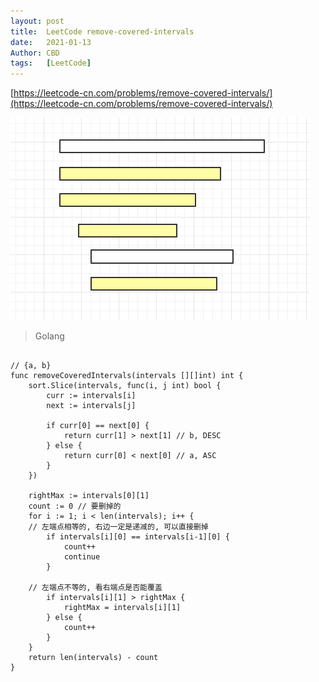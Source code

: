 ```yaml
---
layout: post
title:  LeetCode remove-covered-intervals
date:   2021-01-13
Author: CBD
tags:   [LeetCode]
---
```


[https://leetcode-cn.com/problems/remove-covered-intervals/](https://leetcode-cn.com/problems/remove-covered-intervals/)

![remove-covered-intervals](/images/remove-covered-intervals.png)

> Golang

```golang

// {a, b}
func removeCoveredIntervals(intervals [][]int) int {
	sort.Slice(intervals, func(i, j int) bool {
		curr := intervals[i]
		next := intervals[j]

		if curr[0] == next[0] {
			return curr[1] > next[1] // b, DESC
		} else {
			return curr[0] < next[0] // a, ASC
		}
	})

	rightMax := intervals[0][1]
	count := 0 // 要删掉的
	for i := 1; i < len(intervals); i++ {
    // 左端点相等的, 右边一定是递减的, 可以直接删掉
		if intervals[i][0] == intervals[i-1][0] {
			count++
			continue
		}

    // 左端点不等的, 看右端点是否能覆盖
		if intervals[i][1] > rightMax {
			rightMax = intervals[i][1]
		} else {
			count++
		}
	}
	return len(intervals) - count
}
```
